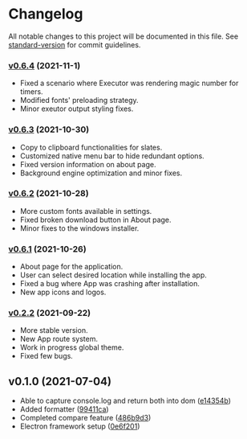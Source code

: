 # Changelog

All notable changes to this project will be documented in this file. See [standard-version](https://github.com/conventional-changelog/standard-version) for commit guidelines.

### [v0.6.4](https://github.com/sprakash57/ecslate/compare/v0.6.2...v0.6.4) (2021-11-1)

* Fixed a scenario where Executor was rendering magic number for timers.
* Modified fonts' preloading strategy.
* Minor exeutor output styling fixes.

### [v0.6.3](https://github.com/sprakash57/ecslate/compare/v0.6.1...v0.6.3) (2021-10-30)

* Copy to clipboard functionalities for slates.
* Customized native menu bar to hide redundant options.
* Fixed version information on about page.
* Background engine optimization and minor fixes.

### [v0.6.2](https://github.com/sprakash57/ecslate/pull/23) (2021-10-28)

* More custom fonts available in settings.
* Fixed broken download button in About page.
* Minor fixes to the windows installer.

### [v0.6.1](https://github.com/sprakash57/ecslate/pull/19) (2021-10-26)

* About page for the application.
* User can select desired location while installing the app.
* Fixed a bug where App was crashing after installation.
* New app icons and logos.

### [v0.2.2](https://github.com/sprakash57/ecslate/compare/v0.1.0...v0.2.2) (2021-09-22)


* More stable version.
* New App route system.
* Work in progress global theme.
* Fixed few bugs.

## v0.1.0 (2021-07-04)


* Able to capture console.log and return both into dom ([e14354b](https://github.com/sprakash57/ecslate/commits/e14354b7ec89ca178883f7f2cb60df60d4b1d7b4))
* Added formatter ([99411ca](https://github.com/sprakash57/ecslate/commits/99411caaa58dac685b15fd3835702656b2e4fa51))
* Completed compare feature ([486b9d3](https://github.com/sprakash57/ecslate/commits/486b9d37d8006bf31a0b8f0f0996e93d92da0563))
* Electron framework setup ([0e6f201](https://github.com/sprakash57/ecslate/commits/0e6f2012d85f9ad027b4a1ca9c2ccb5847eee2b0))
